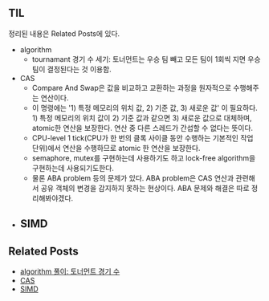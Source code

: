 ## TIL
정리된 내용은 Related Posts에 있다.

- algorithm
    - tournamant 경기 수 세기: 토너먼트는 우승 팀 빼고 모든 팀이 1회씩 지면 우승팀이 결정된다는 것 이용함.
- CAS
    - Compare And Swap은 값을 비교하고 교환하는 과정을 원자적으로 수행해주는 연산이다. 
    - 이 명령에는 '1) 특정 메모리의 위치 값, 2) 기준 값, 3) 새로운 값' 이 필요하다. 1) 특정 메모리의 위치 값이 2) 기준 값과 같으면 3) 새로운 값으로 대체하며, atomic한 연산을 보장한다. 연산 중 다른 스레드가 간섭할 수 없다는 뜻이다. 
    - CPU-level 1 tick(CPU가 한 번의 클록 사이클 동안 수행하는 기본적인 작업 단위)에서 연산을 수행하므로 atomic 한 연산을 보장한다. 
    - semaphore, mutex를 구현하는데 사용하기도 하고 lock-free algorithm을 구현하는데 사용되기도한다. 
    - 물론 ABA problem 등의 문제가 있다. ABA problem은 CAS 연산과 관련해서 공유 객체의 변경을 감지하지 못하는 현상이다. ABA 문제와 해결은 따로 정리해봐야겠다. 
- SIMD
    - 


    
## Related Posts
- [algorithm 풀이: 토너먼트 경기 수](https://github.com/aohus/TIL/blob/main/algorithm/Math/math_count_matches.ipynb)
- [CAS](https://github.com/aohus/TIL/blob/main/os/CAS.md)
- [SIMD](https://github.com/aohus/TIL/blob/main/os/SIMD.md)

